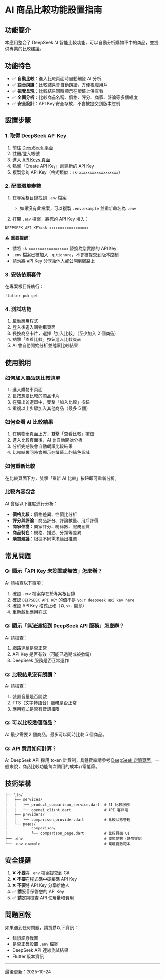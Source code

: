 # AI 商品比較功能設置指南

## 功能簡介

本應用整合了 DeepSeek AI 智能比較功能，可以自動分析購物車中的商品，並提供專業的比較建議。

## 功能特色

- ✅ **自動比較**：進入比較頁面時自動觸發 AI 分析
- ✅ **語音朗讀**：比較結果會自動朗讀，方便視障用戶
- ✅ **視覺呈現**：比較結果同時顯示在螢幕上供查看
- ✅ **全面分析**：比較商品名稱、價格、評分、商家、評論等多個維度
- ✅ **安全設計**：API Key 安全存放，不會被提交到版本控制

## 設置步驟

### 1. 取得 DeepSeek API Key

1. 前往 [DeepSeek 平台](https://platform.deepseek.com/)
2. 註冊/登入帳號
3. 進入 [API Keys 頁面](https://platform.deepseek.com/api_keys)
4. 點擊「Create API Key」創建新的 API Key
5. 複製您的 API Key（格式類似：`sk-xxxxxxxxxxxxxxxxxx`）

### 2. 配置環境變數

1. 在專案根目錄找到 `.env` 檔案
   - 如果沒有此檔案，可以複製 `.env.example` 並重新命名為 `.env`

2. 打開 `.env` 檔案，將您的 API Key 填入：

```env
DEEPSEEK_API_KEY=sk-xxxxxxxxxxxxxxxxxx
```

⚠️ **重要提醒**：
- 請將 `sk-xxxxxxxxxxxxxxxxxx` 替換為您實際的 API Key
- `.env` 檔案已被加入 `.gitignore`，不會被提交到版本控制
- 請勿將 API Key 分享給他人或公開到網路上

### 3. 安裝依賴套件

在專案根目錄執行：

```bash
flutter pub get
```

### 4. 測試功能

1. 啟動應用程式
2. 登入後進入購物車頁面
3. 長按商品卡片，選擇「加入比較」（至少加入 2 個商品）
4. 點擊「查看比較」按鈕進入比較頁面
5. AI 會自動開始分析並朗讀比較結果

## 使用說明

### 如何加入商品到比較清單

1. 進入購物車頁面
2. 長按想要比較的商品卡片
3. 在彈出的選單中，雙擊「加入比較」按鈕
4. 重複以上步驟加入其他商品（最多 5 個）

### 如何查看 AI 比較結果

1. 在購物車頁面上方，雙擊「查看比較」按鈕
2. 進入比較頁面後，AI 會自動開始分析
3. 分析完成後會自動朗讀比較結果
4. 比較結果同時會顯示在螢幕上的綠色區域

### 如何重新比較

在比較頁面下方，雙擊「重新 AI 比較」按鈕即可重新分析。

### 比較內容包含

AI 會從以下維度進行分析：

- **價格比較**：價格差異、性價比分析
- **評分與評論**：商品評分、評論數量、用戶評價
- **商家信譽**：商家評分、粉絲數、服務品質
- **商品特色**：規格、描述、分類等差異
- **購買建議**：根據不同需求給出推薦

## 常見問題

### Q: 顯示「API Key 未設置或無效」怎麼辦？

A: 請檢查以下事項：
1. 確認 `.env` 檔案存在於專案根目錄
2. 確認 `DEEPSEEK_API_KEY` 的值不是 `your_deepseek_api_key_here`
3. 確認 API Key 格式正確（以 `sk-` 開頭）
4. 重新啟動應用程式

### Q: 顯示「無法連接到 DeepSeek API 服務」怎麼辦？

A: 請檢查：
1. 網路連線是否正常
2. API Key 是否有效（可能已過期或被撤銷）
3. DeepSeek 服務是否正常運作

### Q: 比較結果沒有朗讀？

A: 請檢查：
1. 裝置音量是否開啟
2. TTS（文字轉語音）服務是否正常
3. 應用程式是否有音訊權限

### Q: 可以比較幾個商品？

A: 最少需要 2 個商品，最多可以同時比較 5 個商品。

### Q: API 費用如何計算？

A: DeepSeek API 採用 token 計費制，具體費率請參考 [DeepSeek 定價頁面](https://platform.deepseek.com/pricing)。一般來說，商品比較功能每次調用的成本非常低廉。

## 技術架構

```
├── lib/
│   ├── services/
│   │   ├── product_comparison_service.dart  # AI 比較服務
│   │   └── openai_client.dart               # API 客戶端
│   ├── providers/
│   │   └── comparison_provider.dart         # 比較狀態管理
│   └── pages/
│       └── comparison/
│           └── comparison_page.dart         # 比較頁面 UI
├── .env                                     # 環境變數（請勿提交）
└── .env.example                             # 環境變數範本
```

## 安全提醒

1. ❌ **不要**將 `.env` 檔案提交到 Git
2. ❌ **不要**在程式碼中硬編碼 API Key
3. ❌ **不要**將 API Key 分享給他人
4. ✅ **請**妥善保管您的 API Key
5. ✅ **請**定期檢查 API 使用量和費用

## 問題回報

如果遇到任何問題，請提供以下資訊：

- 錯誤訊息截圖
- 是否正確設置 `.env` 檔案
- DeepSeek API 連線測試結果
- Flutter 版本資訊

---

最後更新：2025-10-24
